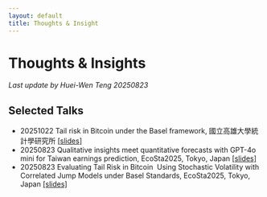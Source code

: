 ```yaml
---
layout: default
title: Thoughts & Insight
---
```


# Thoughts & Insights

*Last update by Huei-Wen Teng 20250823*

## Selected Talks
- 20251022 Tail risk in Bitcoin under the Basel framework, 國立高雄大學統計學研究所 [[slides]](https://drive.google.com/file/d/1IKuwNygiKKgrziHF6waLzjldj5LICL20/view?usp=drive_link)
- 20250823 Qualitative insights meet quantitative forecasts with GPT-4o mini for Taiwan earnings prediction, EcoSta2025, Tokyo, Japan [[slides]](https://drive.google.com/file/d/1ZAxeWx9zljUz3JYjZ8vK4kbGBo9TErvz/view?usp=drive_link)
- 20250823 Evaluating Tail Risk in Bitcoin  Using Stochastic Volatility with Correlated Jump Models under Basel Standards, EcoSta2025, Tokyo, Japan [[slides]](https://drive.google.com/file/d/1oGIWcj1rssclBjGcHosyaBNulz7Q32wi/view?usp=sharing)

<!---


## Thoughts


- [20241019 鄧惠文: 台灣精算師職涯發展與前景](https://venteng.github.io/thoughts/20241019actuary.html)
- [20250210 鄧惠文: 英文授課會不會太可怕？202509數理統計修課學生心得分享](https://venteng.github.io/Teaching/20241223_Math_Stat_Survey.html)
- [20250225 鄧惠文: 資財系大學畢業，但碩士班想往統計所發展？](https://venteng.github.io/thoughts/20250225_pursuit_stat.html)

## Events

- [20250528_鄧惠文/無限數學科學研究社](https://venteng.github.io/thoughts/20250528_RCMS.html)
- 20250618 Seminar with IDA

## Selected Talks

- 20250505 鄧惠文/資財系大學部: 教授研究領域說明會[[YouTube]](https://youtu.be/P4-LKKFHJbE) [[pdf]](https://drive.google.com/file/d/1LsaFgtqkZD5zKxnrCojs5Dbls1fuXJwK/view?usp=sharing)
- 20250515 鄧惠文/新竹高中數理資優班/數學的奇幻旅程：從大學課堂到金融AI應用 [[YouTube]](https://youtu.be/yIdvhvb_8ZA)[[pdf]](https://drive.google.com/file/d/1Vq419YCp78qPs5gWXVTlasXWDIrBOF32/view?usp=drive_link)
- 20250602 鄧惠文/國立政治大學統計學系: Financial analytics of inverse BTC options in a stochastic volatility worlds [[pdf]](https://drive.google.com/file/d/1eJuI0a0hCQ3LiHBJ9-pLwe4zYZ7pc7No/view?usp=sharing)



## 來一點數學吧
- [20250523 康明軒：矩陣乘法到底誰是行誰是列？Granger Causality Network的線性代數觀點](https://hackmd.io/@mhkang/HkIQOF2bxg)
- [20240627 南區統計研討會吳建福院士歸納五個研究創新的步驟](https://venteng.github.io/thoughts/20240627_5steps.html)
- [20250408 A Practical Guide to AI-Assisted Research in Section 1 Writing](https://venteng.github.io/thoughts/20250408_AI_Research_1.html)

- [20250224 How do I create a gitHUB webpage?](https://chatgpt.com/share/67bc10df-5884-800c-b4d4-9441899c6b98)
- [鄧惠文/我怎麼轉換跑道，從數學系變成財金所呢？](https://hackmd.io/7XkdaE4yRAKAs2FIiEG5Lw)
- [鄧惠文/碩士生可能會想知道的?](https://hackmd.io/7XA3UFoCRjqT1kW6E4HZbw)
- [鄧惠文/導生分享](https://hackmd.io/nf4uLb40TUW2axK_jCLQLA)
-->
